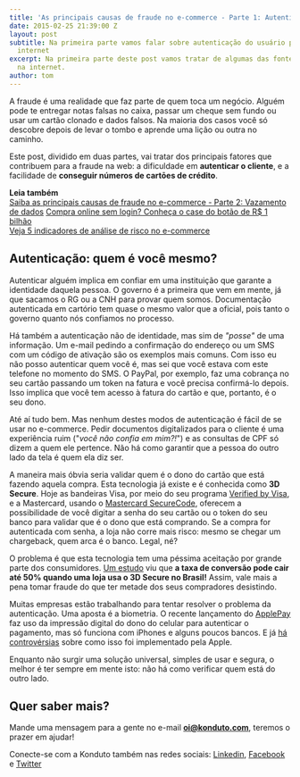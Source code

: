 ```yaml
---
title: 'As principais causas de fraude no e-commerce - Parte 1: Autenticação do cliente'
date: 2015-02-25 21:39:00 Z
layout: post
subtitle: Na primeira parte vamos falar sobre autenticação do usuário por meio da
  internet
excerpt: Na primeira parte deste post vamos tratar de algumas das fontes da fraude
  na internet.
author: tom
---
```


A fraude é uma realidade que faz parte de quem toca um negócio. Alguém pode te entregar notas falsas no caixa, passar um cheque sem fundo ou usar um cartão clonado e dados falsos. Na maioria dos casos você só descobre depois de levar o tombo e aprende uma lição ou outra no caminho.

Este post, dividido em duas partes, vai tratar dos principais fatores que contribuem para a fraude na web: a dificuldade em **autenticar o cliente**, e a facilidade de **conseguir números de cartōes de crédito**.

**Leia também**  
[Saiba as principais causas de fraude no e-commerce - Parte 2: Vazamento de dados](https://blog.konduto.com/pt/2015/03/as-causas-da-fraude-parte-2?utm_source=konduto&utm_medium=blog&utm_campaign=conteudo)
[Compra online sem login? Conheça o case do botão de R$ 1 bilhão](https://blog.konduto.com/pt/2015/01/tinha-uma-senha-no-meio-do-caminho?utm_source=konduto&utm_medium=blog&utm_campaign=conteudo)  
[Veja 5 indicadores de análise de risco no e-commerce](https://blog.konduto.com/pt/2014/11/5-indicadores-para-quem-faz-analise-de-risco-no-e-commerce?utm_source=konduto&utm_medium=blog&utm_campaign=conteudo)  


## Autenticação: quem é você mesmo?

Autenticar alguém implica em confiar em uma instituição que garante a identidade daquela pessoa. O governo é a primeira que vem em mente, já que sacamos o RG ou a CNH para provar quem somos. Documentação autenticada em cartório tem quase o mesmo valor que a oficial, pois tanto o governo quanto nós confiamos no processo.

Há também a autenticação não de identidade, mas sim de *"posse"* de uma informação. Um e-mail pedindo a confirmação do endereço ou um SMS com um código de ativação são os exemplos mais comuns. Com isso eu não posso autenticar quem você é, mas sei que você estava com este telefone no momento do SMS. O PayPal, por exemplo, faz uma cobrança no seu cartão passando um token na fatura e você precisa confirmá-lo depois. Isso implica que você tem acesso à fatura do cartão e que, portanto, é o seu dono.

Até aí tudo bem. Mas nenhum destes modos de autenticação é fácil de se usar no e-commerce. Pedir documentos digitalizados para o cliente é uma experiência ruim ("*você não confia em mim?!*") e as consultas de CPF só dizem a quem ele pertence. Não há como garantir que a pessoa do outro lado da tela é quem ela diz ser.

A maneira mais óbvia seria validar quem é o dono do cartão que está fazendo aquela compra. Esta tecnologia já existe e é conhecida como **3D Secure**. Hoje as bandeiras Visa, por meio do seu programa [Verified by Visa](https://www.visa.com.br/site/servicos/verified-by-visa), e a Mastercard, usando o [Mastercard SecureCode](http://www.mastercard.us/securecode.html), oferecem a possibilidade de você digitar a senha do seu cartão ou o token do seu banco para validar que é o dono que está comprando. Se a compra for autenticada com senha, a loja não corre mais risco: mesmo se chegar um chargeback, quem arca é o banco. Legal, né?

O problema é que esta tecnologia tem uma péssima aceitação por grande parte dos consumidores. [Um estudo](https://www.adyen.com/home/about-adyen/press-releases/2014/3d-secure-worldwide-impact-conversion.html) viu que **a taxa de conversão pode cair até 50% quando uma loja usa o 3D Secure no Brasil!** Assim, vale mais a pena tomar fraude do que ter metade dos seus compradores desistindo.

Muitas empresas estão trabalhando para tentar resolver o problema da autenticação. Uma aposta é a biometria. O recente lançamento do [ApplePay](https://www.apple.com/br/pr/library/2014/09/09Apple-Announces-Apple-Pay.html) faz uso da impressão digital do dono do celular para autenticar o pagamento, mas só funciona com iPhones e alguns poucos bancos. E já [há controvérsias](https://tecnoblog.net/140839/touch-id-iphone-5s-ccc/) sobre como isso foi implementado pela Apple.

Enquanto não surgir uma solução universal, simples de usar e segura, o melhor é ter sempre em mente isto: não há como verificar quem está do outro lado.

## Quer saber mais? 

Mande uma mensagem para a gente no e-mail **oi@konduto.com**, teremos o prazer em ajudar!     

Conecte-se com a Konduto também nas redes sociais: [Linkedin](https://www.linkedin.com/company/konduto), [Facebook](https://www.facebook.com/konduto) e [Twitter](https://twitter.com/Konduto_)